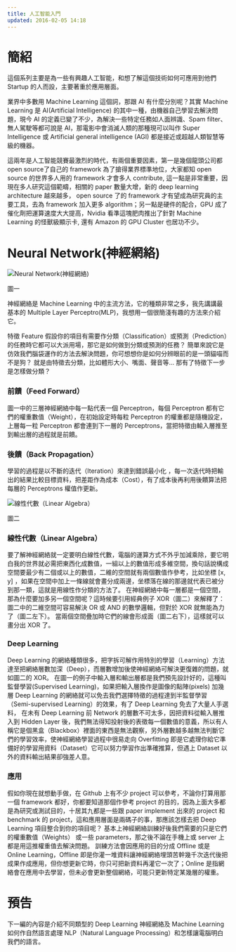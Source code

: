 ```yaml
---
title: 人工智能入門
updated: 2016-02-05 14:18
---
```


# 簡紹

這個系列主要是為一些有興趣人工智能，和想了解這個技術如何可應用到他們 Startup 的人而設，主要著重於應用層面。

業界中多數用 Machine Learning 這個詞，那跟 AI 有什麼分別呢？其實 Machine Learning 是 AI(Artificial Intelligence) 的其中一種，由機器自己學習去解決問題，現今 AI 的定義已變了不少，為解決一些特定任務如人面辨識、Spam filter、無人駕駛等都可說是 AI，那電影中會消滅人類的那種現可以叫作 Super Intelligence 或 Artificial general intelligence (AGI) 都是接近或超越人類智慧等級的機器。

這兩年是人工智能競賽最激烈的時代，有兩個重要因素，第一是幾個龍頭公司都 open source了自己的 framework 為了搶得業界標準地位，大家都知 open source 的世界多人用的 framework 才會多人 contribute, 這一點是非常重要，因現在多人研究這個範疇，相關的 paper 數量大增，新的 deep learning architecture 越來越多， open source 了的 framework 才有望成為研究員的主要工具，去為 framework 加入更多 algorithm；另一點是硬件的配合，GPU 成了催化劑把運算速度大大提高，Nvidia 看準這塊肥肉推出了針對 Machine Learning 的怪獸級顯示卡, 還有 Amazon 的 GPU Cluster 也居功不少。

# Neural Network(神經網絡)

![Neural Network(神經網絡)](http://indiejoseph.github.io/assets/images/ml1_1.png)

圖一

神經網絡是 Machine Learning 中的主流方法，它的種類非常之多，我先講講最基本的 Multiple Layer Perceptro(MLP)，我想用一個很簡淺有趣的方法來介紹它。

特徵 Feature
假設你的項目有需要作分類（Classification）或預測（Prediction）的任務時它都可以大派用場，那它是如何做到分類或預測的任務？
簡單來說它是仿效我們腦袋運作的方法去解決問題，你可想想你是如何分辨眼前的是一頭貓喵而不是狗？
就是由特徵去分類，比如體形大小、嘴面、聲音等... 那有了特徵下一步是怎樣做分類？

### 前饋（Feed Forward）
圖一中的三層神經網絡中每一點代表一個 Perceptron，每個 Perceptron 都有它們的權重數值（Weight），在初始設定時每粒 Perceptron 的權重都是隨機設定，上層每一粒 Perceptron 都會連到下一層的 Perceptrons，當把特徵由輸入層推至到輸出層的過程就是前饋。

### 後饋（Back Propagation）
學習的過程是以不斷的迭代（Iteration）來達到錯誤最小化 ，每一次迭代時把輸出的結果比較目標資料，把差距作為成本（Cost），有了成本後再利用後饋算法把每層的 Perceptrons 權值作更新。

![線性代數（Linear Algebra）](http://indiejoseph.github.io/assets/images/ml1_2.png)

圖二

### 線性代數（Linear Algebra）
要了解神經網絡就一定要明白線性代數，電腦的運算方式不外乎加減乘除，要它明白我的世界就必需把東西化成數值，一組以上的數值形成多維空間，換句話說構成空間要最少有二個或以上的數值，二維的空間就有兩個數值作參考，比如坐標 [x, y] ，如果在空間中加上一條線就會畫分成兩邊，坐標落在線的那邊就代表已被分到那一類，這就是用線性作分類的方法了。
在神經網絡中每一層都是一個空間，那為什麼要加多另一個空間呢？這時候要引用經典例子 XOR（圖二）來解釋了：
圖二中的二維空間可容易解決 OR 或 AND 的數學邏輯，但對於 XOR 就無能為力了（圖二左下）。
當兩個空間疊加時它們的線會形成面（圖二右下），這樣就可以畫分出 XOR 了。

### Deep Learning
Deep Learning 的網絡種類很多，把字拆可解作用特別的學習（Learning）方法達至把網絡層數加深（Deep），而層數增加後使神經網絡可解決更復雜的問題，就如圖二的 XOR。
在圖一的例子中輸入層和輸出層都是我們預先設計好的，這種叫監督學習(Supervised Learning)，如果把輸入層換作是圖像的點陣(pixels) 加幾層 Deep Learning 的網絡就可以免去我們選擇特徵的過程達到半監督學習（Semi-supervised Learning）的效果，有了 Deep Learning 免去了大量人手選料，
在未有 Deep Learning 前 Network 的層數不可太多，因把資料從輸入層推入到 Hidden Layer 後，我們無法得知投射後的表徵每一個數值的意義，所以有人稱它是個黑盒（Blackbox）裡面的東西是無法觀察，另外層數越多越無法判斷它們的學習效率，使神經網絡學習過程中很易走向 Overfitting 即是它處理你給它準備好的學習用資料（Dataset）它可以努力學習作出準確推算，但遇上 Dataset 以外的資料輸出結果卻強差人意。

### 應用
假如你現在就想動手做，在 Github 上有不少 project 可以參考，不論你打算用那一個 framework 都好，你都要知道那個作參考 project 的目的，因為上面大多都是為研究或測試目的，十居其九都是一些跟 paper implement 出來的 project 和 benchmark 的 project，這和應用層面是兩碼子的事，那應該怎樣去把 Deep Learning 項目整合到你的項目呢？
基本上神經網絡訓練好後我們需要的只是它們的權重數值（Weights） 或一些 parameters，那之後不論在手機上或 server 上都是用這推權重值去解決問題。
訓練方法會因應用的目的分成 Offline 或是 Online Learning，Offline 即是你灌一堆資料讓神經網絡埋頭苦幹幾千次迭代後把成果作成應用，但你想更新它時，你只可把新資料再灌它一次了；Online 是指網絡會在應用中去學習，但未必會更新整個網絡，可能只更新特定某幾層的權重。

# 預告
下一編的內容是介紹不同類型的 Deep Learning 神經網絡及 Machine Learning 如何作自然語言處理 NLP（Natural Language Processing）和怎樣讓電腦明白我們的語言。
